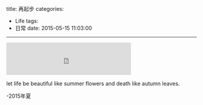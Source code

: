 title: 再起步
categories:
  - Life
tags:
  - 日常
date: 2015-05-15 11:03:00
---

<iframe frameborder="no" border="0" marginwidth="0" marginheight="0" width=330 height=86 src="http://music.163.com/outchain/player?type=2&id=493911&auto=0&height=66"></iframe>

let life be beautiful like summer flowers and death like autumn leaves.


-2015年夏